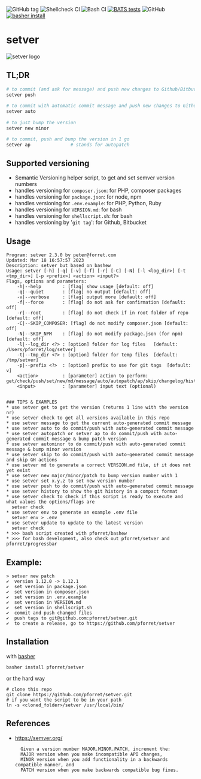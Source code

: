 ![GitHub tag](https://img.shields.io/github/v/tag/pforret/setver)
![Shellcheck CI](https://github.com/pforret/setver/workflows/Shellcheck%20CI/badge.svg)
![Bash CI](https://github.com/pforret/setver/workflows/Bash%20CI/badge.svg)
[![BATS tests](https://github.com/pforret/setver/actions/workflows/tests.yml/badge.svg)](https://github.com/pforret/setver/actions/workflows/tests.yml)
![GitHub](https://img.shields.io/github/license/pforret/setver)
[![basher install](https://img.shields.io/badge/basher-install-white?logo=gnu-bash&style=flat)](https://basher.gitparade.com/package/)

# setver
![setver logo](setver.jpg)

## TL;DR
```bash
# to commit (and ask for message) and push new changes to Github/Bitbucket
setver push
    
# to commit with automatic commit message and push new changes to Github/Bitbucket
setver auto
    
# to just bump the version 
setver new minor

# to commit, push and bump the version in 1 go
setver ap               # stands for autopatch    
```
## Supported versioning 

* Semantic Versioning helper script, to get and set semver version numbers
* handles versioning for `composer.json`: for PHP, composer packages
* handles versioning for `package.json`: for node, npm
* handles versioning for `.env.example`: for PHP, Python, Ruby
* handles versioning for `VERSION.md`: for bash
* handles versioning for `shellscript.sh`: for bash
* handles versioning by '`git tag`': for Github, Bitbucket

## Usage
```
Program: setver 2.3.0 by peter@forret.com
Updated: Mar 18 16:57:57 2023
Description: setver but based on bashew
Usage: setver [-h] [-q] [-v] [-f] [-r] [-C] [-N] [-l <log_dir>] [-t <tmp_dir>] [-p <prefix>] <action> <input?>
Flags, options and parameters:
    -h|--help        : [flag] show usage [default: off]
    -q|--quiet       : [flag] no output [default: off]
    -v|--verbose     : [flag] output more [default: off]
    -f|--force       : [flag] do not ask for confirmation [default: off]
    -r|--root        : [flag] do not check if in root folder of repo [default: off]
    -C|--SKIP_COMPOSER: [flag] do not modify composer.json [default: off]
    -N|--SKIP_NPM    : [flag] do not modify package.json (for npm) [default: off]
    -l|--log_dir <?> : [option] folder for log files   [default: /Users/pforret/log/setver]
    -t|--tmp_dir <?> : [option] folder for temp files  [default: /tmp/setver]
    -p|--prefix <?>  : [option] prefix to use for git tags  [default: v]
    <action>         : [parameter] action to perform: get/check/push/set/new/md/message/auto/autopatch/ap/skip/changelog/history
    <input>          : [parameter] input text (optional)
                                                                                                             
                                  
### TIPS & EXAMPLES
* use setver get to get the version (returns 1 line with the version nr)
* use setver check to get all versions available in this repo
* use setver message to get the current auto-generated commit message
* use setver auto to do commit/push with auto-generated commit message
* use setver autopatch or setver ap to do commit/push with auto-generated commit message & bump patch version
* use setver autominor to do commit/push with auto-generated commit message & bump minor version
* use setver skip to do commit/push with auto-generated commit message and skip GH actions
* use setver md to generate a correct VERSION.md file, if it does not yet exist
* use setver new major/minor/patch to bump version number with 1
* use setver set x.y.z to set new version number
* use setver push to do commit/push with auto-generated commit message
* use setver history to show the git history in a compact format
* use setver check to check if this script is ready to execute and what values the options/flags are
  setver check
* use setver env to generate an example .env file
  setver env > .env
* use setver update to update to the latest version
  setver check
* >>> bash script created with pforret/bashew
* >>> for bash development, also check out pforret/setver and pforret/progressbar
```

## Example:

    > setver new patch   
    ✔  version 1.12.0 -> 1.12.1
    ✔  set version in package.json
    ✔  set version in composer.json
    ✔  set version in .env.example
    ✔  set version in VERSION.md
    ✔  set version in shellscript.sh
    ✔  commit and push changed files
    ✔  push tags to git@github.com:pforret/setver.git
    ✔  to create a release, go to https://github.com/pforret/setver


## Installation

with [basher](https://github.com/basherpm/basher)

    basher install pforret/setver

or the hard way

    # clone this repo
    git clone https://github.com/pforret/setver.git
    # if you want the script to be in your path
    ln -s <cloned_folder>/setver /usr/local/bin/

## References
* https://semver.org/

		Given a version number MAJOR.MINOR.PATCH, increment the:
		MAJOR version when you make incompatible API changes,
		MINOR version when you add functionality in a backwards compatible manner, and
		PATCH version when you make backwards compatible bug fixes.
